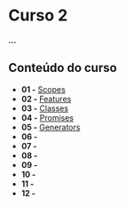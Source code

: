 # Curso 2

**...**

## Conteúdo do curso

- **01 -** [Scopes](https://replit.com/@leandrobeandrade/Ecmascript6#scopes)
- **02 -** [Features](https://replit.com/@leandrobeandrade/Ecmascript6#features)
- **03 -** [Classes](https://replit.com/@leandrobeandrade/Ecmascript6#classes)
- **04 -** [Promises](https://replit.com/@leandrobeandrade/Ecmascript6#promises)
- **05 -** [Generators](https://replit.com/@leandrobeandrade/Ecmascript6#generators)
- **06 -** []()
- **07 -** []()
- **08 -** []()
- **09 -** []()
- **10 -** []()
- **11 -** []()
- **12 -** []()
